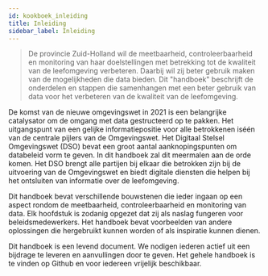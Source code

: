```yaml
---
id: kookboek_inleiding
title: Inleiding
sidebar_label: Inleiding
---
```

>De provincie Zuid-Holland wil de meetbaarheid, controleerbaarheid en monitoring van haar doelstellingen met betrekking tot de kwaliteit van de leefomgeving verbeteren. Daarbij wil zij beter gebruik maken van de mogelijkheden die data bieden. Dit "handboek" beschrijft de onderdelen en stappen die samenhangen met een beter gebruik van data voor het verbeteren van de kwaliteit van de leefomgeving.  

De komst van de nieuwe omgevingswet in 2021 is een belangrijke catalysator om de omgang met data gestructeerd op te pakken. Het uitgangspunt van een gelijke informatiepositie voor alle betrokkenen iséén van de centrale pijlers van de Omgevingswet. Het Digitaal Stelsel Omgevingswet (DSO) bevat een groot aantal aanknopingspunten om databeleid vorm te geven. In dit handboek zal dit meermalen aan de orde komen. Het DSO brengt alle partijen bij elkaar die betrokken zijn bij de uitvoering van de Omgevingswet en biedt digitale diensten die helpen bij het ontsluiten van informatie over de leefomgeving.

Dit handboek bevat verschillende bouwstenen die ieder ingaan op een aspect rondom de meetbaarheid, controleerbaarheid en monitoring van data. Elk hoofdstuk is zodanig opgezet dat zij als naslag fungeren voor beleidsmedewerkers. Het handboek bevat voorbeelden van andere oplossingen die hergebruikt kunnen worden of als inspiratie kunnen dienen. 

Dit handboek is een levend document. We nodigen iederen actief uit een bijdrage te leveren en aanvullingen door te geven. Het gehele handboek is te vinden op Github en voor iedereen vrijelijk beschikbaar.
